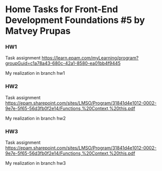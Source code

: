# Home Tasks for Front-End Development Foundations #5 by Matvey Prupas

### HW1 

Task assignment https://learn.epam.com/myLearning/program?groupGuid=c1a78a43-680c-42a1-8580-ea01bb4f9445

My realization in branch hw1

### HW2 

Task assignment https://epam.sharepoint.com/sites/LMSO/Program/31841d4e1012-0002-9e7e-5f65-56d3fb0f2e14/Functions,%20Context,%20this.pdf

My realization in branch hw2

### HW3 

Task assignment https://epam.sharepoint.com/sites/LMSO/Program/31841d4e1012-0002-9e7e-5f65-56d3fb0f2e14/Functions,%20Context,%20this.pdf

My realization in branch hw3


